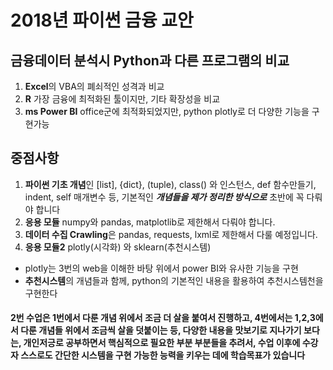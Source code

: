 # 2018년 파이썬 금융 교안


## **금융데이터 분석**시 Python과 다른 프로그램의  비교
1. **Excel**의 VBA의 폐쇠적인 성격과 비교 
2. **R** 가장 금융에 최적화된 툴이지만, 기타 확장성을 비교
3. **ms Power BI** office군에 최적화되었지만, python plotly로 더 다양한 기능을 구현가능 


## 중점사항
1. **파이썬 기초 개념**인 [list], {dict}, (tuple), class() 와 인스턴스, def 함수만들기, indent, self 매개변수 등, 기본적인 **_개념들을 제가 정리한 방식으로_** 초반에 꼭 다뤄야 합니다 
2. **응용 모듈** numpy와 pandas, matplotlib로 제한해서 다뤄야 합니다. 
3. **데이터 수집 Crawling**은 pandas, requests, lxml로 제한해서 다룰 예정입니다.
4. **응용 모듈2** plotly(시각화) 와 sklearn(추천시스템)
- plotly는 3번의 web을 이해한 바탕 위에서 power BI와 유사한 기능을 구현
- **추천시스템**의 개념들과 함께, python의 기본적인 내용을 활용하여 추천시스템천을 구현한다


#### 2번 수업은 1번에서 다룬 개념 위에서 조금 더 살을 붙여서 진행하고, 4번에서는 1,2,3에서 다룬 개념들 위에서 조금씩 살을 덧붙이는 등, 다양한 내용을 맛보기로 지나가기 보다는, 개인저긍로 공부하면서 핵심적으로 필요한 부분 부분들을 추려서, 수업 이후에 수강자 스스로도 간단한 시스템을 구현 가능한 능력을 키우는 데에 학습목표가 있습니다
